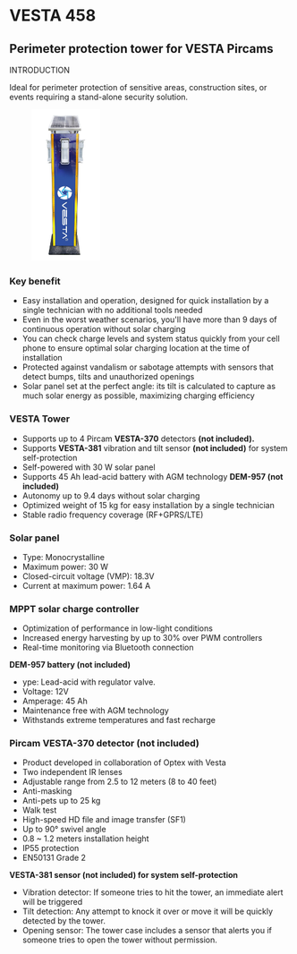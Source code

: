 # VESTA 458

## Perimeter protection tower for VESTA Pircams

INTRODUCTION

Ideal for perimeter protection of sensitive areas, construction sites, or events requiring a stand-alone security solution.

<figure><img src=".gitbook/assets/VESTA-458_B.jpg" alt="" width="122"><figcaption></figcaption></figure>

### Key benefit

* Easy installation and operation, designed for quick installation by a single technician with no additional tools needed
* Even in the worst weather scenarios, you'll have more than 9 days of continuous operation without solar charging
* You can check charge levels and system status quickly from your cell phone to ensure optimal solar charging location at the time of installation
* Protected against vandalism or sabotage attempts with sensors that detect bumps, tilts and unauthorized openings
* Solar panel set at the perfect angle: its tilt is calculated to capture as much solar energy as possible, maximizing charging efficiency

### VESTA Tower

* Supports up to 4 Pircam **VESTA-370** detectors **(not included).**
* Supports **VESTA-381** vibration and tilt sensor **(not included)** for system self-protection
* Self-powered with 30 W solar panel
* Supports 45 Ah lead-acid battery with AGM technology **DEM-957 (not included)**
* Autonomy up to 9.4 days without solar charging
* Optimized weight of 15 kg for easy installation by a single technician
* Stable radio frequency coverage (RF+GPRS/LTE)

### **Solar panel**

* Type: Monocrystalline
* Maximum power: 30 W
* Closed-circuit voltage (VMP): 18.3V
* Current at maximum power: 1.64 A

### **MPPT solar charge controller**

* Optimization of performance in low-light conditions
* Increased energy harvesting by up to 30% over PWM controllers
* Real-time monitoring via Bluetooth connection



**DEM-957 battery (not included)**

* ype: Lead-acid with regulator valve.
* Voltage: 12V
* Amperage: 45 Ah
* Maintenance free with AGM technology
* Withstands extreme temperatures and fast recharge

### **Pircam VESTA-370 detector (not included)**

* Product developed in collaboration of Optex with Vesta
* Two independent IR lenses
* Adjustable range from 2.5 to 12 meters (8 to 40 feet)
* Anti-masking
* Anti-pets up to 25 kg
* Walk test
* High-speed HD file and image transfer (SF1)
* Up to 90° swivel angle
* 0.8 \~ 1.2 meters installation height
* IP55 protection
* EN50131 Grade 2



**VESTA-381 sensor (not included) for system self-protection**

* Vibration detector: If someone tries to hit the tower, an immediate alert will be triggered
* Tilt detection: Any attempt to knock it over or move it will be quickly detected by the tower.
* Opening sensor: The tower case includes a sensor that alerts you if someone tries to open the tower without permission.
